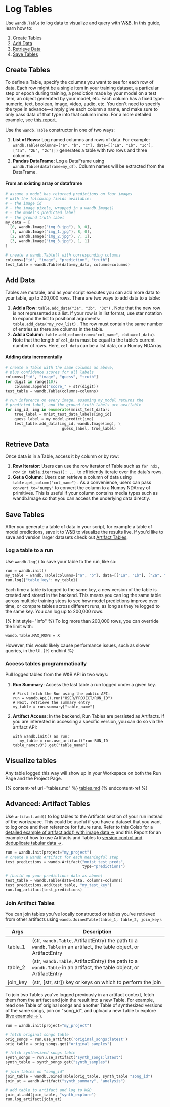# Log Tables

Use `wandb.Table` to log data to visualize and query with W\&B. In this guide, learn how to:

1. [Create Tables](log-tables.md#create-tables)
2. [Add Data](log-tables.md#add-data)
3. [Retrieve Data](log-tables.md#retrieve-data)
4. [Save Tables](log-tables.md#save-tables)

## Create Tables

To define a Table, specify the columns you want to see for each row of data. Each row might be a single item in your training dataset, a particular step or epoch during training, a prediction made by your model on a test item, an object generated by your model, etc. Each column has a fixed type: numeric, text, boolean, image, video, audio, etc. You don't need to specify the type in advance—simply give each column a name, and make sure to only pass data of that type into that column index. For a more detailed example, see [this report](https://wandb.ai/stacey/mnist-viz/reports/Guide-to-W-B-Tables--Vmlldzo2NTAzOTk#1.-how-to-log-a-wandb.table).

Use the `wandb.Table` constructor in one of two ways:

1. **List of Rows:** Log named columns and rows of data. For example: `wandb.Table(columns=["a", "b", "c"], data=[["1a", "1b", "1c"], ["2a", "2b", "2c"]])` generates a table with two rows and three columns.
2. **Pandas DataFrame:** Log a DataFrame using `wandb.Table(dataframe=my_df)`. Column names will be extracted from the DataFrame.

#### From an existing array or dataframe

```python
# assume a model has returned predictions on four images
# with the following fields available:
# - the image id
# - the image pixels, wrapped in a wandb.Image()
# - the model's predicted label
# - the ground truth label
my_data = [
  [0, wandb.Image("img_0.jpg"), 0, 0],
  [1, wandb.Image("img_1.jpg"), 8, 0],
  [2, wandb.Image("img_2.jpg"), 7, 1],
  [3, wandb.Image("img_3.jpg"), 1, 1]
]
          
# create a wandb.Table() with corresponding columns
columns=﻿[﻿"id"﻿, "image"﻿, "prediction"﻿, "truth"﻿]
test_table = wandb.Table(data=my_data, columns=columns)
```

## Add Data

Tables are mutable, and as your script executes you can add more data to your table, up to 200,000 rows. There are two ways to add data to a table:

1. **Add a Row**: `table.add_data("3a", "3b", "3c")` . Note that the new row is not represented as a list. If your row is in list format, use star notation to expand the list to positional arguments: `table.add_data(*my_row_list)` . The row must contain the same number of entries as there are columns in the table.
2. **Add a Column**: `table.add_column(name="col_name", data=col_data)`. Note that the length of `col_data` must be equal to the table's current number of rows. Here, `col_data` can be a list data, or a Numpy NDArray.

#### Adding data incrementally

```python
# create a Table with the same columns as above,
# plus confidence scores for all labels
columns=﻿[﻿"id"﻿, "image"﻿, "guess"﻿, "truth"﻿]
for digit in range﻿(﻿10﻿)﻿:
    columns.append(﻿"score_" + str﻿(digit)﻿)
test_table = wandb.Table(columns=columns)

# run inference on every image, assuming my_model returns the
# predicted label, and the ground truth labels are available
for img_id, img in enumerate(mnist_test_data):
    true_label = mnist_test_data_labels[img_id]
    guess_label = my_model.predict(img)
    test_table.add_data(img_id, wandb.Image(img), \
                         guess_label, true_label)
```

## Retrieve Data

Once data is in a Table, access it by column or by row:

1. **Row Iterator**: Users can use the row iterator of Table such as `for ndx, row in table.iterrows(): ...` to efficiently iterate over the data's rows.
2. **Get a Column**: Users can retrieve a column of data using `table.get_column("col_name")` . As a convenience, users can pass `convert_to="numpy"` to convert the column to a Numpy NDArray of primitives. This is useful if your column contains media types such as wandb.Image so that you can access the underlying data directly.

## Save Tables

After you generate a table of data in your script, for example a table of model predictions, save it to W\&B to visualize the results live. If you'd like to save and version larger datasets check out [Artifact Tables](https://docs.wandb.ai/guides/data-vis/log-tables#advanced-artifact-tables).

### Log a table to a run

Use `wandb.log()` to save your table to the run, like so:

```python
run = wandb.init()
my_table = wandb.Table(columns=["a", "b"], data=[["1a", "1b"], ["2a", "2b"]])
run.log({"table_key": my_table})
```

Each time a table is logged to the same key, a new version of the table is created and stored in the backend. This means you can log the same table across multiple training steps to see how model predictions improve over time, or compare tables across different runs, as long as they're logged to the same key. You can log up to 200,000 rows.

{% hint style="info" %}
To log more than 200,000 rows, you can override the limit with:

`wandb.Table.MAX_ROWS = X`

However, this would likely cause performance issues, such as slower queries, in the UI.
{% endhint %}

### Access tables programmatically

Pull logged tables from the W\&B API in two ways:

1.  **Run Summary**: Access the last table a run logged under a given key.

    ```
    # First fetch the Run using the public API:
    run = wandb.Api().run("USER/PROJECT/RUN_ID")
    # Next, retrieve the summary entry
    my_table = run.summary["table_name"]
    ```
2.  **Artifact Access**: In the backend, Run Tables are persisted as Artifacts. If you are interested in accessing a specific version, you can do so via the artifact API:

    ```
    with wandb.init() as run:
       my_table = run.use_artifact("run-RUN_ID-table_name:v3").get("table_name")
    ```

## Visualize tables

Any table logged this way will show up in your Workspace on both the Run Page and the Project Page.

{% content-ref url="tables.md" %}
[tables.md](tables.md)
{% endcontent-ref %}

## Advanced: Artifact Tables

Use `artifact.add()` to log tables to the Artifacts section of your run instead of the workspace. This could be useful if you have a dataset that you want to log once and then reference for future runs. Refer to this Colab for a [detailed example of artifact.add() with image data →](http://wandb.me/dsviz-nature-colab) and this Report for an example of how to use Artifacts and Tables to [version control and deduplicate tabular data →](http://wandb.me/TBV-Dedup).

```python
run = wandb.init(project="my_project")
# create a wandb Artifact for each meaningful step
test_predictions = wandb.Artifact(﻿"mnist_test_preds", 
                                  type﻿=﻿"predictions"﻿)
                                  ﻿
# [build up your predictions data as above]
test_table = wandb.Table(data=data, columns=columns)
test_predictions.add(test_table, "my_test_key"﻿)
run.log_artifact(test_predictions)   
```

### Join Artifact Tables

You can join tables you've locally constructed or tables you've retrieved from other artifacts using `wandb.JoinedTable(table_1, table_2, join_key)`.

| Args      | Description                                                                                                        |
| --------- | ------------------------------------------------------------------------------------------------------------------ |
| table\_1  | (str, `wandb.Table`, ArtifactEntry) the path to a `wandb.Table` in an artifact, the table object, or ArtifactEntry |
| table\_2  | (str, `wandb.Table`, ArtifactEntry) the path to a `wandb.Table` in an artifact, the table object, or ArtifactEntry |
| join\_key | (str, \[str, str]) key or keys on which to perform the join                                                        |

To join two Tables you've logged previously in an artifact context, fetch them from the artifact and join the result into a new Table. For example, read one Table of original songs and another Table of synthesized versions of the same songs, join on "song\_id", and upload a new Table to explore ([live example → ](https://wandb.ai/stacey/cshanty/reports/Whale2Song-W-B-Tables-for-Audio--Vmlldzo4NDI3NzM)).

```python
run = wandb.init(project="my_project")

# fetch original songs table
orig_songs = run.use_artifact('original_songs:latest')
orig_table = orig_songs.get("original_samples")

# fetch synthesized songs table
synth_songs = run.use_artifact('synth_songs:latest') 
synth_table = synth_songs.get("synth_samples")

# join tables on "song_id"
join_table = wandb.JoinedTable(orig_table, synth_table "song_id")
join_at = wandb.Artifact("synth_summary", "analysis")

# add table to artifact and log to W&B
join_at.add(join_table, "synth_explore")
run.log_artifact(join_at)
```
